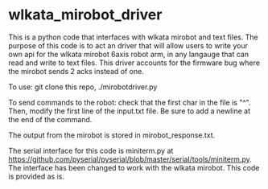 # wlkata_mirobot_driver
This is a python code that interfaces with wlkata mirobot and text files. The purpose of this code is to act an driver that will allow users to write your own api for the wlkata mirobot 6axis robot arm, in any langauge that can read and write to text files. This driver accounts for the firmware bug where the mirobot sends 2 acks instead of one.

To use: git clone this repo,
./mirobotdriver.py

To send commands to the robot: check that the first char in the file is "^". Then, modify the first line of the input.txt file. Be sure to add a newline at the end of the command.

The output from the mirobot is stored in mirobot_response.txt.

The serial interface for this code is miniterm.py at https://github.com/pyserial/pyserial/blob/master/serial/tools/miniterm.py. The interface has been changed to work with the wlkata mirobot. This code is provided as is.
